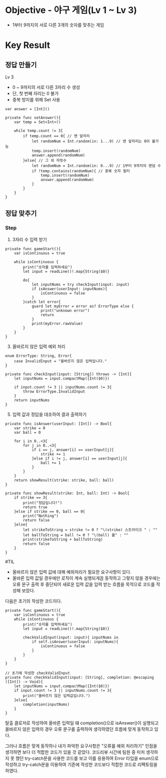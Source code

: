 # Objective - 야구 게임(Lv 1 ~ Lv 3)

- 1부터 9까지의 서로 다른 3개의 숫자를 맞추는 게임

# Key Result

## 정답 만들기
Lv 3
- 0 ~ 9까지의 서로 다른 3자리 수 생성
- 단, 첫 번째 자리는 0 불가
- 중복 방지를 위해 Set 사용
```
var answer = [Int]()

private func setAnswer(){
    var temp = Set<Int>()
    
    while temp.count != 3{
        if temp.count == 0{ // 맨 앞자리
            let randomNum = Int.random(in: 1...9) // 맨 앞자리는 0이 불가능
            temp.insert(randomNum)
            answer.append(randomNum)
        }else{ // 그 외 자릿수
            let randomNum = Int.random(in: 0...9) // 1부터 9까지의 랜덤 수
            if !temp.contains(randomNum){ // 중복 숫자 필터
                temp.insert(randomNum)
                answer.append(randomNum)
            }
        }
    }
}
```
## 정답 맞추기
### Step
1. 3자리 수 입력 받기
```
private func gameStart(){
    var isContinuous = true
    
    while isContinuous {
        print("숫자를 입력하세요")
        let input = readLine()!.map{String($0)}
    
        do{
            let inputNums = try checkInput(input: input)
            if isAnswer(userInput: inputNums){
                isContinuous = false
            }
        }catch let error{
            guard let myError = error as? ErrorType else {
                print("unknown error")
                return
            }
            print(myError.rawValue)
        }
    }
}
```
3. 올바르지 않은 입력 예외 처리
```
enum ErrorType: String, Error{
    case InvalidInput = "올바르지 않은 입력입니다."
}

private func checkInput(input: [String]) throws -> [Int]{
    let inputNums = input.compactMap({Int($0)})
    
    if input.count != 3 || inputNums.count != 3{
        throw ErrorType.InvalidInput
    }
    return inputNums
}
```
   
5. 입력 값과 정답을 대조하여 결과 출력하기
```
private func isAnswer(userInput: [Int]) -> Bool{
    var strike = 0
    var ball = 0
    
    for i in 0..<3{
        for j in 0..<3{
            if i == j, answer[i] == userInput[j]{
                strike += 1
            }else if i != j, answer[i] == userInput[j]{
                ball += 1
            }
        }
    }
    return showResult(strike: strike, ball: ball)
}

private func showResult(strike: Int, ball: Int) -> Bool{
    if strike == 3{
        print("정답입니다!")
        return true
    }else if strike == 0, ball == 0{
        print("Nothing")
        return false
    }else{
        let strikeToString = strike != 0 ? "\(strike) 스트라이크 " : ""
        let ballToString = ball != 0 ? "\(ball) 볼" : ""
        print(strikeToString + ballToString)
        return false
    }
}

```


#TIL
- 올바르지 않은 입력 값에 대해 예외처리가 필요한 요구사항이 있다.
- 올바른 입력 값일 경우에만 로직이 계속 실행되게끔 동작하고 그렇지 않을 경우에는 오류 문구 출력 후 중단되어 새로운 입력 값을 입력 받는 흐름을 목적으로 코드를 작성해 보았다.

다음은 초기의 작성한 코드이다.
```
private func gameStart(){
    var isContinuous = true
    while isContinuous {
        print("숫자를 입력하세요")
        let input = readLine()!.map{String($0)}
        
        checkValidInput(input: input){ inputNums in
            if self.isAnswer(userInput: inputNums){
                isContinuous = false
            }
        }
    }
}

// 초기에 작성한 checkValidInput
private func checkValidInput(input: [String], completion: @escaping ([Int]) -> Void){
    let inputNums = input.compactMap({Int($0)})
    if input.count != 3 || inputNums.count != 3{
        print("올바르지 않은 입력값입니다.")
    }else{
        completion(inputNums)
    }
}
```
탈출 클로저로 작성하여 올바른 입력일 떄 completion()으로 isAnswer()이 실행되고 올바르지 않은 입력의 경우 오류 문구를 출력하여 생각하였던 흐름에 맞게 동작하고 있다.

그러나 흐름은 맞게 동작하나 내가 파악한 요구사항은 "오류를 예외 처리하기" 인점을 생각하면 보다 더 적합한 코드가 있을 것 같았다. 코드리뷰 시간에 팀원 중 미처 생각하지 못 했던 try-catch문을 사용한 코드를 보고 이를 응용하여 Error 타입을 enum으로 작성하고 try-catch문을 이용하여 기존에 작성한 코드보다 적합한 코드로 리팩토링을 하였다.



